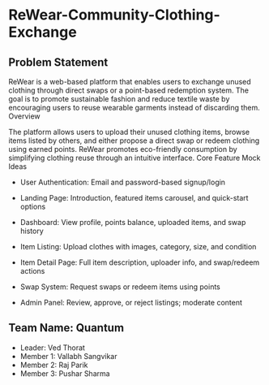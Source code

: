 # ReWear-Community-Clothing-Exchange

## Problem Statement

ReWear is a web-based platform that enables users to exchange unused clothing through direct swaps or a point-based redemption system. The goal is to promote sustainable fashion and reduce textile waste by encouraging users to reuse wearable garments instead of discarding them.
Overview

The platform allows users to upload their unused clothing items, browse items listed by others, and either propose a direct swap or redeem clothing using earned points. ReWear promotes eco-friendly consumption by simplifying clothing reuse through an intuitive interface.
Core Feature Mock Ideas
- User Authentication: Email and password-based signup/login

- Landing Page: Introduction, featured items carousel, and quick-start options

- Dashboard: View profile, points balance, uploaded items, and swap history

- Item Listing: Upload clothes with images, category, size, and condition

- Item Detail Page: Full item description, uploader info, and swap/redeem actions

- Swap System: Request swaps or redeem items using points

- Admin Panel: Review, approve, or reject listings; moderate content


## Team Name: Quantum
- Leader: Ved Thorat
- Member 1: Vallabh Sangvikar
- Member 2: Raj Parik
- Member 3: Pushar Sharma
